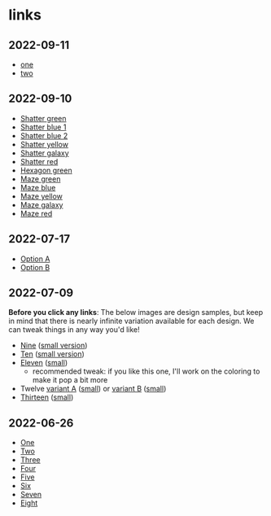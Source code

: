 # links

## 2022-09-11

* [one](https://res.cloudinary.com/ericyd/image/upload/v1662926159/cover-art/2022-09-11T14.49.12-seed-63543322_rfn0xn.jpg)
* [two](https://res.cloudinary.com/ericyd/image/upload/v1662926223/cover-art/2022-09-11T14.56.15-seed-1964774448_cp6yum.jpg)

## 2022-09-10

* [Shatter green](https://res.cloudinary.com/ericyd/image/upload/v1662842633/cover-art/2022-09-10T13.29.30-seed-1895753403_inyvti.jpg)
* [Shatter blue 1](https://res.cloudinary.com/ericyd/image/upload/v1662842636/cover-art/2022-09-10T13.22.14-seed-1596820416_k3rgh1.jpg)
* [Shatter blue 2](https://res.cloudinary.com/ericyd/image/upload/v1662842637/cover-art/2022-09-10T13.05.48-seed-29170497_sm8xav.jpg)
* [Shatter yellow](https://res.cloudinary.com/ericyd/image/upload/v1662842633/cover-art/2022-09-10T13.27.12-seed-1747422393_cheaed.jpg)
* [Shatter galaxy](https://res.cloudinary.com/ericyd/image/upload/v1662842633/cover-art/2022-09-10T13.31.58-seed-1685202751_pevgek.jpg)
* [Shatter red](https://res.cloudinary.com/ericyd/image/upload/v1662842632/cover-art/2022-09-10T13.37.32-seed-507489117_e2yg7y.jpg)
* [Hexagon green](https://res.cloudinary.com/ericyd/image/upload/v1662842650/cover-art/2022-09-10T15.12.05-seed-276193972_vjjpbg.jpg)
* [Maze green](https://res.cloudinary.com/ericyd/image/upload/v1662842652/cover-art/2022-09-10T14.00.39-seed-1776529404_jjm88b.jpg)
* [Maze blue](https://res.cloudinary.com/ericyd/image/upload/v1662842650/cover-art/2022-09-10T15.21.23-seed-809523421_uroydw.jpg)
* [Maze yellow](https://res.cloudinary.com/ericyd/image/upload/v1662842654/cover-art/2022-09-10T15.35.28-seed-1597302592_pgxdkp.jpg)
* [Maze galaxy](https://res.cloudinary.com/ericyd/image/upload/v1662842649/cover-art/2022-09-10T15.27.35-seed-1958469190_mqiyw1.jpg)
* [Maze red](https://res.cloudinary.com/ericyd/image/upload/v1662842651/cover-art/2022-09-10T15.40.12-seed-1026312326_ssixpe.jpg)

## 2022-07-17

* [Option A](https://res.cloudinary.com/ericyd/image/upload/v1658083069/cover-art/2022-07-16T17.26.29-seed-2101263377_zhc7ep.jpg)
* [Option B](https://res.cloudinary.com/ericyd/image/upload/v1658083052/cover-art/2022-07-17T13.19.57-seed-453168708_xpo56o.jpg)

## 2022-07-09

**Before you click any links**: The below images are design samples, but keep in mind that there is nearly infinite variation available for each design. We can tweak things in any way you'd like!  

* [Nine](https://res.cloudinary.com/ericyd/image/upload/v1657421291/cover-art/2022-07-09T21.46.00-seed-994614339_oqkj2y.jpg) ([small version](https://res.cloudinary.com/ericyd/image/upload/c_scale,w_500/v1657421291/cover-art/2022-07-09T21.46.00-seed-994614339_oqkj2y.jpg))
* [Ten](https://res.cloudinary.com/ericyd/image/upload/v1657422268/cover-art/2022-07-09T21.49.25-seed-1103377413_yb3ctb.jpg) ([small version](https://res.cloudinary.com/ericyd/image/upload/c_scale,w_500/v1657422268/cover-art/2022-07-09T21.49.25-seed-1103377413_yb3ctb.jpg))
* [Eleven](https://res.cloudinary.com/ericyd/image/upload/v1657422265/cover-art/2022-07-09T21.52.03-seed-1043584980_k59axj.jpg) ([small](https://res.cloudinary.com/ericyd/image/upload/c_scale,w_500/v1657422265/cover-art/2022-07-09T21.52.03-seed-1043584980_k59axj.jpg))
    * recommended tweak: if you like this one, I'll work on the coloring to make it pop a bit more
* Twelve [variant A](https://res.cloudinary.com/ericyd/image/upload/v1657422266/cover-art/2022-07-09T21.56.40-seed-1712074106_ooxxbr.jpg) ([small](https://res.cloudinary.com/ericyd/image/upload/c_scale,w_500/v1657422266/cover-art/2022-07-09T21.56.40-seed-1712074106_ooxxbr.jpg)) or [variant B](https://res.cloudinary.com/ericyd/image/upload/v1657422267/cover-art/2022-07-09T21.56.38-seed-730497349_i390ra.jpg) ([small](https://res.cloudinary.com/ericyd/image/upload/c_scale,w_500/v1657422267/cover-art/2022-07-09T21.56.38-seed-730497349_i390ra.jpg))
* [Thirteen](https://res.cloudinary.com/ericyd/image/upload/v1657424160/cover-art/2022-07-09T22.35.17-seed-1206389336_izeyzj.jpg) ([small](https://res.cloudinary.com/ericyd/image/upload/c_scale,w_500/v1657424160/cover-art/2022-07-09T22.35.17-seed-1206389336_izeyzj.jpg))

## 2022-06-26

* [One](https://res.cloudinary.com/ericyd/image/upload/v1656298002/cover-art/pipes2-1_vjmiv7.png)
* [Two](https://res.cloudinary.com/ericyd/image/upload/v1656298001/cover-art/circles1_qeolt2.png)
* [Three](https://res.cloudinary.com/ericyd/image/upload/v1656298000/cover-art/pipes2-1656297913717_jabkfp.png)
* [Four](https://res.cloudinary.com/ericyd/image/upload/v1656297999/cover-art/pipes2-sharp-1656297506267_tuhjqb.png)
* [Five](https://res.cloudinary.com/ericyd/image/upload/v1656039799/cover-art/Screen_Shot_2022-06-23_at_10.01.41_PM_et7ugl.png)
* [Six](https://res.cloudinary.com/ericyd/image/upload/v1656039797/cover-art/Screen_Shot_2022-06-23_at_10.00.34_PM_tmxbq7.png)
* [Seven](https://res.cloudinary.com/ericyd/image/upload/v1643861095/cover-art/2022-02-02T22.04.19-seed-744326361_ihb7yg.png)
* [Eight](https://res.cloudinary.com/ericyd/image/upload/v1643861093/cover-art/2022-02-02T22.02.33-seed-184332687_bozanp.png)
